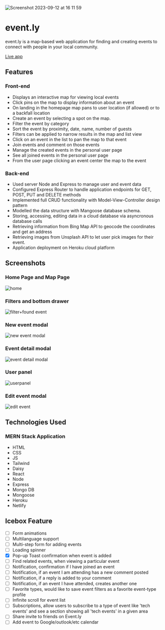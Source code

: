 
![Screenshot 2023-09-12 at 16 11 59](https://github.com/spencerlelswick/event-ly/assets/106488356/255b5a74-23e8-48f8-a6b6-f043000b588a)

# event.ly

event.ly is a map-based web application for finding and creating events to connect with people in your local community.

[Live app](https://event-ly.netlify.app/)

## Features

### Front-end

- Displays an interactive map for viewing local events
- Click pins on the map to display information about an event
- On landing in the homepage map pans to user location (if allowed) or to a backfall location
- Create an event by selecting a spot on the map.
- Filter the event by category
- Sort the event by proximity, date, name, number of guests
- Filters can be applied to narrow results in the map and list view
- Click on an event in the list to pan the map to that event
- Join events and comment on those events
- Manage the created events in the personal user page
- See all joined events in the personal user page
- From the user page clicking an event center the map to the event

### Back-end

- Used server Node and Express to manage user and event data
- Configured Express Router to handle application endpoints for GET, POST, PUT and DELETE methods
- Implemented full CRUD functionality with Model-View-Controller design pattern
- Modelled the data structure with Mangoose database schema.
- Storing, accessing, editing data in a cloud database via asyncronous database calls
- Retrieving information from Bing Map API to geocode the coordinates and get an address
- Retrieving images from Unsplash API to let user pick images for their event.
- Application deployment on Heroku cloud platform

## Screenshots

### Home Page and Map Page

![home](https://github.com/spencerlelswick/event-ly/assets/106488356/5b436399-fe2a-4f44-ade7-eb9460611191)


### Filters and bottom drawer

![filter+found event](https://github.com/spencerlelswick/event-ly/assets/106488356/c730fcbb-94d7-4bf5-8cf9-326682816d0f)


### New event modal

![new event modal](https://github.com/spencerlelswick/event-ly/assets/106488356/feb9e093-2d7b-45b7-8750-c83d1b658430)


### Event detail modal

![event detail modal](https://github.com/spencerlelswick/event-ly/assets/106488356/44931e16-3938-471a-9ec2-43143b1b311c)


### User panel

![userpanel](https://github.com/spencerlelswick/event-ly/assets/106488356/d5099a12-b267-4ce0-88b8-511b32287a43)

### Edit event modal

![edit event](https://github.com/spencerlelswick/event-ly/assets/106488356/56fa51eb-459a-4919-9d54-5117ae2f71a1)

## Technologies Used

### MERN Stack Application

- HTML
- CSS
- JS
- Tailwind
- Daisy
- React
- Node
- Express
- Mongo DB
- Mongoose
- Heroku
- Netlify

## Icebox Feature

- [ ] Form animations
- [ ] Multilanguage support
- [ ] Multi-step form for adding events
- [ ] Loading spinner
- [x] Pop-up Toast confirmation when event is added
- [ ] Find related events, when viewing a particular event
- [ ] Notification, confirmation if I have joined an event
- [ ] Notification, if an event I am attending has a new comment posted
- [ ] Notification, if a reply is added to your comment
- [ ] Notification, if an event I have attended, creates another one
- [ ] Favorite types, would like to save event filters as a favorite event-type profile
- [ ] Infinite scroll for event list
- [ ] Subscriptions, allow users to subscribe to a type of event like 'tech events' and see a section showing all 'tech events' in a given area
- [ ] Share invite to friends on Event.ly
- [ ] Add event to Google/outlook/etc calendar

<!-- ![Footer](./public/images/readme/footer.png) -->

